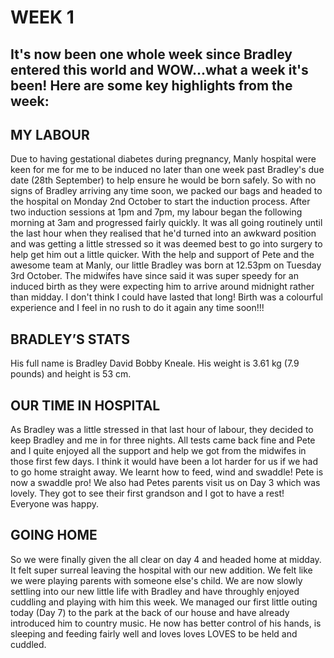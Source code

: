 # WEEK 1
## It's now been one whole week since Bradley entered this world and WOW...what a week it's been! Here are some key highlights from the week:
## MY LABOUR
Due to having gestational diabetes during pregnancy, Manly hospital were keen for me for me to be induced no later than one week past Bradley's due date (28th September) to help ensure he would be born safely. So with no signs of Bradley arriving any time soon, we packed our bags and headed to the hospital on Monday 2nd October to start the induction process. After two induction sessions at 1pm and 7pm, my labour began the following morning at 3am and progressed fairly quickly. It was all going routinely until the last hour when they realised that he'd turned into an awkward position and was getting a little stressed so it was deemed best to go into surgery to help get him out a little quicker. With the help and support of Pete and the awesome team at Manly, our little Bradley was born at 12.53pm on Tuesday 3rd October. The midwifes have since said it was super speedy for an induced birth as they were expecting him to arrive around midnight rather than midday. I don't think I could have lasted that long! Birth was a colourful experience and I feel in no rush to do it again any time soon!!!
## BRADLEY’S STATS
His full name is Bradley David Bobby Kneale. His weight is 3.61 kg (7.9 pounds) and height is 53 cm. 
## OUR TIME IN HOSPITAL
As Bradley was a little stressed in that last hour of labour, they decided to keep Bradley and me in for three nights. All tests came back fine and Pete and I quite enjoyed all the support and help we got from the midwifes in those first few days. I think it would have been a lot harder for us if we had to go home straight away. We learnt how to feed, wind and swaddle! Pete is now a swaddle pro! We also had Petes parents visit us on Day 3 which was lovely. They got to see their first grandson and I got to have a rest! Everyone was happy.
## GOING HOME
So we were finally given the all clear on day 4 and headed home at midday. It felt super surreal leaving the hospital with our new addition. We felt like we were playing parents with someone else's child. We are now slowly settling into our new little life with Bradley and have throughly enjoyed cuddling and playing with him this week. We managed our first little outing today (Day 7) to the park at the back of our house and have already introduced him to country music. He now has better control of his hands, is sleeping and feeding fairly well and loves loves LOVES to be held and cuddled. 
